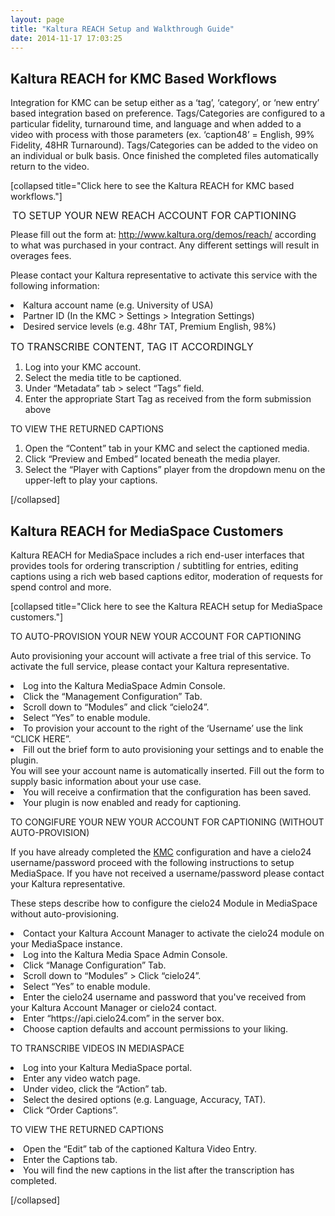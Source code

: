 ```yaml
---
layout: page
title: "Kaltura REACH Setup and Walkthrough Guide"
date: 2014-11-17 17:03:25
---
```


## Kaltura REACH for KMC Based Workflows 

Integration for KMC can be setup either as a ‘tag’, ‘category’, or ‘new entry’ based integration based on preference. Tags/Categories are configured to a particular fidelity, turnaround time, and language and when added to a video with process with those parameters (ex. ‘caption48’ = English, 99% Fidelity, 48HR Turnaround). Tags/Categories can be added to the video on an individual or bulk basis. Once finished the completed files automatically return to the video.

[collapsed title="Click here to see the Kaltura REACH for KMC based workflows."]

<span style="font-size: 10px;"> </span><span class="mce-procedure" style="font-size: 12pt; line-height: 16px; background-color: initial;">TO SETUP YOUR NEW REACH ACCOUNT FOR CAPTIONING</span>

Please fill out the form at: <http://www.kaltura.org/demos/reach/> according to what was purchased in your contract. Any different settings will result in overages fees.

Please contact your Kaltura representative to activate this service with the following information:

<li dir="ltr">
  Kaltura account name (e.g. University of USA)
</li>
<li dir="ltr">
  Partner ID (In the KMC > Settings > Integration Settings)
</li>
<li dir="ltr">
  Desired service levels (e.g. 48hr TAT, Premium English, 98%)
</li>

<p class="mce-procedure">
  <span style="font-size: 12pt; background-color: initial;">TO TRANSCRIBE CONTENT, TAG IT ACCORDINGLY</span>
</p>

1.  Log into your KMC account.
2.  Select the media title to be captioned.
3.  Under “Metadata” tab > select “Tags” field.
4.  Enter the appropriate Start Tag as received from the form submission above 

<p class="mce-procedure" dir="ltr">
  TO VIEW THE RETURNED CAPTIONS 
</p>

1.  Open the “Content” tab in your KMC and select the captioned media.
2.  Click “Preview and Embed” located beneath the media player.
3.  Select the “Player with Captions” player from the dropdown menu on the upper-left to play your captions.

<p dir="ltr">
  [/collapsed] 
</p>

## Kaltura REACH for MediaSpace Customers

Kaltura REACH for MediaSpace includes a rich end-user interfaces that provides tools for ordering transcription / subtitling for entries, editing captions using a rich web based captions editor, moderation of requests for spend control and more.

[collapsed title="Click here to see the Kaltura REACH setup for MediaSpace customers."]

<p class="mce-procedure">
  TO<a name="auto_provision"></a> AUTO-PROVISION YOUR NEW YOUR ACCOUNT FOR CAPTIONING
</p>

Auto provisioning your account will activate a free trial of this service. To activate the full service, please contact your Kaltura representative.

<li dir="ltr">
  Log into the Kaltura MediaSpace Admin Console.
</li>
<li dir="ltr">
  Click the “Management Configuration” Tab.
</li>
<li dir="ltr">
  Scroll down to “Modules” and click “cielo24”.
</li>
<li dir="ltr">
  Select “Yes” to enable module.
</li>
<li dir="ltr">
  To provision your account to the right of the ‘Username’ use the link “CLICK HERE”.
</li>
<li dir="ltr">
  Fill out the brief form to auto provisioning your settings and to enable the plugin.<br /><span class="mce-note-graphic">You will see your account name is automatically inserted. Fill out the form to supply basic information about your use case.</span>
</li>
<li dir="ltr">
  You will receive a confirmation that the configuration has been saved.
</li>
<li dir="ltr">
  Your plugin is now enabled and ready for captioning.
</li>

<p class="mce-procedure">
  TO CONGIFURE YOUR NEW YOUR ACCOUNT FOR CAPTIONING (WITHOUT AUTO-PROVISION)
</p>

If you have already completed the [KMC][1] configuration and have a cielo24 username/password proceed with the following instructions to setup MediaSpace. If you have not received a username/password please contact your Kaltura representative.

 [1]: https://docs.google.com/document/d/1oJJVEwz_17HTaqZSuxa9q_veNYSgKA48MWhZc3L1Kso/edit?ts=56393605#heading=h.osxm8mws7tbi

These steps describe how to configure the cielo24 Module in MediaSpace without auto-provisioning.<span><br /></span>

<li dir="ltr">
  Contact your Kaltura Account Manager to activate the cielo24 module on your MediaSpace instance.
</li>
<li dir="ltr">
  Log into the Kaltura Media Space Admin Console.
</li>
<li dir="ltr">
  Click “Manage Configuration” Tab.
</li>
<li dir="ltr">
  Scroll down to “Modules” > Click “cielo24”.
</li>
<li dir="ltr">
  Select “Yes” to enable module.
</li>
<li dir="ltr">
  Enter the cielo24 username and password that you've received from your Kaltura Account Manager or cielo24 contact.
</li>
<li dir="ltr">
  Enter “https://api.cielo24.com” in the server box.
</li>
<li dir="ltr">
  Choose caption defaults and account permissions to your liking.
</li>

<p class="mce-procedure">
  TO TRANSCRIBE VIDEOS IN MEDIASPACE
</p>

<li dir="ltr">
  Log into your Kaltura MediaSpace portal.
</li>
<li dir="ltr">
  Enter any video watch page.
</li>
<li dir="ltr">
  Under video, click the “Action” tab.
</li>
<li dir="ltr">
  Select the desired options (e.g. Language, Accuracy, TAT).
</li>
<li dir="ltr">
  Click “Order Captions”.
</li>

<p class="mce-procedure" dir="ltr">
  TO VIEW THE RETURNED CAPTIONS
</p>

<li dir="ltr">
  Open the “Edit” tab of the captioned Kaltura Video Entry.
</li>
<li dir="ltr">
  Enter the Captions tab.
</li>
<li dir="ltr">
  You will find the new captions in the list after the transcription has completed.
</li>

[/collapsed]